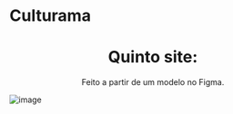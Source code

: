 # Culturama

 <h1 align="center">Quinto site:</h1>

<p align="center">Feito a partir de um modelo no Figma.</p>

![image](https://github.com/joao-carmassi/Culturama/assets/90992816/1602c6f5-804d-4f16-aee2-3106c8522b99)
